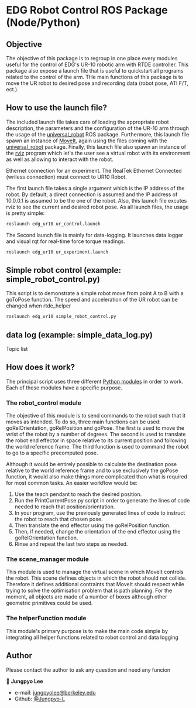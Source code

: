 # EDG Robot Control ROS Package (Node/Python)

## Objective
The objective of this package is to regroup in one place every modules useful for the control of EDG's UR-10 robotic arm with RTDE controller. This package also expose a launch file that is useful to quickstart all programs related to the control of the arm. THe main functions of this package is to move the UR robot to desired pose and recording data (robot pose, ATI F/T, ect.).

## How to use the launch file?
The included launch file takes care of loading the appropriate robot description, the parameters and the configuration of the UR-10 arm through the usage of the [universal_robot](https://github.com/ros-industrial/universal_robot) ROS package. Furthermore, this launch file spawn an instance of [MoveIt](https://docs.ros.org/kinetic/api/moveit_tutorials/html/index.html), again using the files coming with the [universal_robot](https://github.com/ros-industrial/universal_robot) package. Finally, this launch file also spawn an instance of the [rviz](http://wiki.ros.org/rviz/UserGuide) program which let's the user see a virtual robot with its environment as well as allowing to interact with the robot.

Ethernet connection for an experiment. The RealTek Ethernet Connected (wriless connection) must connect to UR10 Robot.

The first launch file takes a single argument which is the IP address of the robot. By default, a direct connection is assumed and the IP address of 10.0.0.1 is assumed to be the one of the robot. Also, this launch file excutes rviz to see the current and desired robot pose. As all launch files, the usage is pretty simple:
```bash
roslaunch edg_ur10 ur_control.launch
```

The Second launch file is mainly for data-logging. It launches data logger and visual rqt for real-time force torque readings.
```bash
roslaunch edg_ur10 ur_experiment.launch
```

## Simple robot control (example: simple_robot_control.py)
This script is to demonstrate a simple robot move from point A to B with a goToPose function. The speed and acceleration of the UR robot can be changed when rtde_helper 

```bash
roslaunch edg_ur10 simple_robot_control.py
```

## data log (example: simple_data_log.py)
Topic list


## How does it work?
The principal script uses three different [Python modules](https://docs.python.org/2/tutorial/modules.html) in order to work. Each of these modules have a specific purpose.

### The robot_control module
The objective of this module is to send commands to the robot such that it moves as intended. To do so, three main functions can be used: goRelOrientation, goRelPosition and goPose. The first is used to move the wrist of the robot by a number of degrees. The second is used to translate the robot end effector in space relative to its current position and following the world reference frame. The third function is used to command the robot to go to a specific precomputed pose.

Although it would be entirely possible to calculate the destination pose relative to the world reference frame and to use exclusively the goPose function, it would also make things more complicated than what is required for most common tasks. An easier workflow would be:
1) Use the teach pendant to reach the desired position.
2) Run the PrintCurrentPose.py script in order to generate the lines of code needed to reach that position/orientation.
3) In your program, use the previously generated lines of code to instruct the robot to reach that chosen pose.
4) Then translate the end effector using the goRelPosition function.
5) Then, if needed, change the orientation of the end effector using the goRelOrientation function.
6) Rinse and repeat the last two steps as needed.

### The scene_manager module
This module is used to manage the virtual scene in which MoveIt controls the robot. This scene defines objects in which the robot should not collide. Therefore it defines additional contraints that MoveIt should respect while trying to solve the optimisation problem that is path planning. For the moment, all objects are made of a number of boxes although other geometric primitives could be used.

### The helperFunction module
This module's primary purpose is to make the main code simple by integrating all helper functions related to robot control and data logging

## Author
Please contact the author to ask any question and need any funcion

👤 **Jungpyo Lee**
- e-mail: jungpyolee@berkeley.edu
- Github: [@Jungpyo-L](https://github.com/Jungpyo-L)
